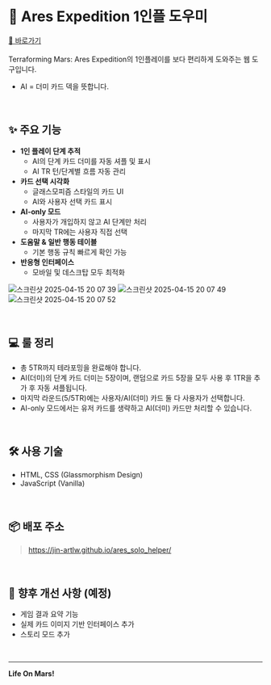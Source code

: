 # 🌌 Ares Expedition 1인플 도우미

[🔗 바로가기](https://jin-artlw.github.io/ares_solo_helper/)
<br><br>
Terraforming Mars: Ares Expedition의 1인플레이를 보다 편리하게 도와주는 웹 도구입니다.
- AI = 더미 카드 덱을 뜻합니다.

  <br>

## ✨ 주요 기능

- **1인 플레이 단계 추적**
  - AI의 단계 카드 더미를 자동 셔플 및 표시
  - AI TR 턴/단계별 흐름 자동 관리
- **카드 선택 시각화**
  - 글래스모피즘 스타일의 카드 UI
  - AI와 사용자 선택 카드 표시
- **AI-only 모드**
  - 사용자가 개입하지 않고 AI 단계만 처리
  - 마지막 TR에는 사용자 직접 선택
- **도움말 & 일반 행동 테이블**
  - 기본 행동 규칙 빠르게 확인 가능
- **반응형 인터페이스**
  - 모바일 및 데스크탑 모두 최적화

![스크린샷 2025-04-15 20 07 39](https://github.com/user-attachments/assets/191d6a89-2dfe-42da-926e-9d433b49e25d)
![스크린샷 2025-04-15 20 07 49](https://github.com/user-attachments/assets/6215dfbb-73bc-4c5a-bf57-e0b3d2834903)
![스크린샷 2025-04-15 20 07 52](https://github.com/user-attachments/assets/db07cc98-84c1-46e0-a6e0-99561988c06a)


<br/>

## 💻 룰 정리

- 총 5TR까지 테라포밍을 완료해야 합니다.
- AI(더미)의 단계 카드 더미는 5장이며, 랜덤으로 카드 5장을 모두 사용 후 1TR을 추가 후 자동 셔플됩니다.
- 마지막 라운드(5/5TR)에는 사용자/AI(더미) 카드 둘 다 사용자가 선택합니다.
- AI-only 모드에서는 유저 카드를 생략하고 AI(더미) 카드만 처리할 수 있습니다.

<br/>

## 🛠 사용 기술

- HTML, CSS (Glassmorphism Design)
- JavaScript (Vanilla)

<br/>

## 📦 배포 주소

> https://jin-artlw.github.io/ares_solo_helper/

<br/>

## 🧪 향후 개선 사항 (예정)

- 게임 결과 요약 기능
- 실제 카드 이미지 기반 인터페이스 추가
- 스토리 모드 추가

<br/>

---

__**Life On Mars!**__
